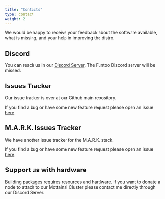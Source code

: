 ```yaml
---
title: "Contacts"
type: contact
weight: 2
---
```


We would be happy to receive your feedback about the software available, what is missing, and your help in improving the distro.

## Discord

You can reach us in our [Discord Server](https://discord.gg/AMuVCRZEvG). The Funtoo Discord server will be missed.

## Issues Tracker

Our issue tracker is over at our Github main repository.

If you find a bug or have some new feature request please open an issue [here](https://github.com/macaroni-os/macaroni-funtoo/issues).


## M.A.R.K. Issues Tracker

We have another issue tracker for the M.A.R.K. stack.

If you find a bug or have some new feature request please open an issue [here](https://github.com/macaroni-os/mark-issues/issues).

## Support us with hardware

Building packages requires resources and hardware. If you want to donate a node to attach to our Mottainai Cluster
please contact me directly through our Discord Server.
